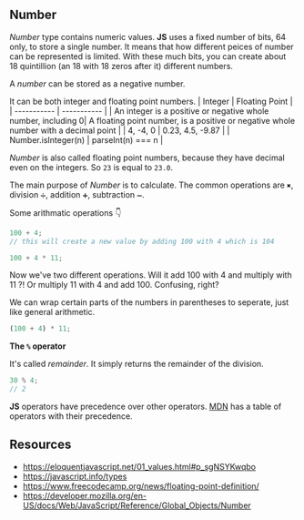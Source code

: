 ## Number

_Number_ type contains numeric values. **JS** uses a fixed number of bits, 64 only, to store a single number. It means that how different peices of number can be represented is limited. With these much bits, you can create about 18 quintillion (an 18 with 18 zeros after it) different numbers.

A _number_ can be stored as a negative number.

It can be both integer and floating point numbers.
| Integer | Floating Point |
| ----------- | ----------- |
| An integer is a positive or negative whole number, including 0| A floating point number, is a positive or negative whole number with a decimal point |
| 4, -4, 0 | 0.23, 4.5, -9.87 |
| Number.isInteger(n) | parseInt(n) === n |

_Number_ is also called floating point numbers, because they have decimal even on the integers. So `23` is equal to `23.0`.

The main purpose of _Number_ is to calculate. The common operations are `✖`, division `➗`, addition `➕`, subtraction `➖`.

Some arithmatic operations 👇

```js
100 + 4;
// this will create a new value by adding 100 with 4 which is 104
```

```js
100 + 4 * 11;
```

Now we've two different operations. Will it add 100 with 4 and multiply with 11 ?! Or multiply 11 with 4 and add 100. Confusing, right?

We can wrap certain parts of the numbers in parentheses to seperate, just like general arithmetic.

```js
(100 + 4) * 11;
```

**The `%` operator**

It's called _remainder_. It simply returns the remainder of the division.

```js
30 % 4;
// 2
```

**JS** operators have precedence over other operators. [MDN](https://developer.mozilla.org/en-US/docs/Web/JavaScript/Reference/Operators/Operator_Precedence) has a table of operators with their precedence.

## Resources

- https://eloquentjavascript.net/01_values.html#p_sgNSYKwqbo
- https://javascript.info/types
- https://www.freecodecamp.org/news/floating-point-definition/
- https://developer.mozilla.org/en-US/docs/Web/JavaScript/Reference/Global_Objects/Number
